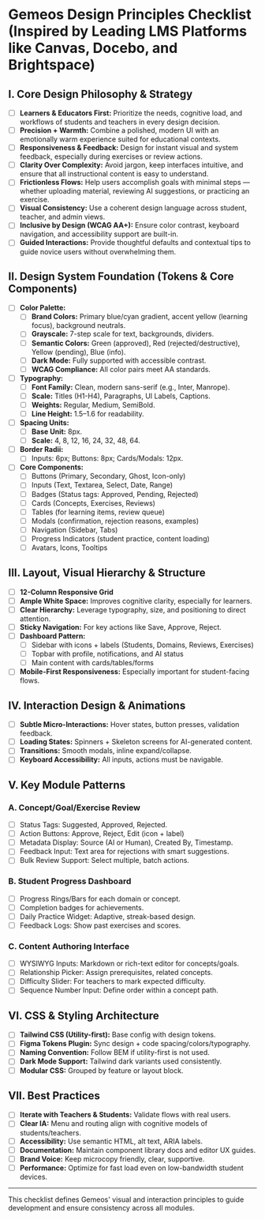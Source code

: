 # Gemeos Design Principles Checklist (Inspired by Leading LMS Platforms like Canvas, Docebo, and Brightspace)

## I. Core Design Philosophy & Strategy

*   [ ] **Learners & Educators First:** Prioritize the needs, cognitive load, and workflows of students and teachers in every design decision.
*   [ ] **Precision + Warmth:** Combine a polished, modern UI with an emotionally warm experience suited for educational contexts.
*   [ ] **Responsiveness & Feedback:** Design for instant visual and system feedback, especially during exercises or review actions.
*   [ ] **Clarity Over Complexity:** Avoid jargon, keep interfaces intuitive, and ensure that all instructional content is easy to understand.
*   [ ] **Frictionless Flows:** Help users accomplish goals with minimal steps — whether uploading material, reviewing AI suggestions, or practicing an exercise.
*   [ ] **Visual Consistency:** Use a coherent design language across student, teacher, and admin views.
*   [ ] **Inclusive by Design (WCAG AA+):** Ensure color contrast, keyboard navigation, and accessibility support are built-in.
*   [ ] **Guided Interactions:** Provide thoughtful defaults and contextual tips to guide novice users without overwhelming them.

## II. Design System Foundation (Tokens & Core Components)

*   [ ] **Color Palette:**
    *   [ ] **Brand Colors:** Primary blue/cyan gradient, accent yellow (learning focus), background neutrals.
    *   [ ] **Grayscale:** 7-step scale for text, backgrounds, dividers.
    *   [ ] **Semantic Colors:** Green (approved), Red (rejected/destructive), Yellow (pending), Blue (info).
    *   [ ] **Dark Mode:** Fully supported with accessible contrast.
    *   [ ] **WCAG Compliance:** All color pairs meet AA standards.

*   [ ] **Typography:**
    *   [ ] **Font Family:** Clean, modern sans-serif (e.g., Inter, Manrope).
    *   [ ] **Scale:** Titles (H1-H4), Paragraphs, UI Labels, Captions.
    *   [ ] **Weights:** Regular, Medium, SemiBold.
    *   [ ] **Line Height:** 1.5–1.6 for readability.

*   [ ] **Spacing Units:**
    *   [ ] **Base Unit:** 8px.
    *   [ ] **Scale:** 4, 8, 12, 16, 24, 32, 48, 64.

*   [ ] **Border Radii:**
    *   [ ] Inputs: 6px; Buttons: 8px; Cards/Modals: 12px.

*   [ ] **Core Components:**
    *   [ ] Buttons (Primary, Secondary, Ghost, Icon-only)
    *   [ ] Inputs (Text, Textarea, Select, Date, Range)
    *   [ ] Badges (Status tags: Approved, Pending, Rejected)
    *   [ ] Cards (Concepts, Exercises, Reviews)
    *   [ ] Tables (for learning items, review queue)
    *   [ ] Modals (confirmation, rejection reasons, examples)
    *   [ ] Navigation (Sidebar, Tabs)
    *   [ ] Progress Indicators (student practice, content loading)
    *   [ ] Avatars, Icons, Tooltips

## III. Layout, Visual Hierarchy & Structure

*   [ ] **12-Column Responsive Grid**
*   [ ] **Ample White Space:** Improves cognitive clarity, especially for learners.
*   [ ] **Clear Hierarchy:** Leverage typography, size, and positioning to direct attention.
*   [ ] **Sticky Navigation:** For key actions like Save, Approve, Reject.
*   [ ] **Dashboard Pattern:**
    *   [ ] Sidebar with icons + labels (Students, Domains, Reviews, Exercises)
    *   [ ] Topbar with profile, notifications, and AI status
    *   [ ] Main content with cards/tables/forms

*   [ ] **Mobile-First Responsiveness:** Especially important for student-facing flows.

## IV. Interaction Design & Animations

*   [ ] **Subtle Micro-Interactions:** Hover states, button presses, validation feedback.
*   [ ] **Loading States:** Spinners + Skeleton screens for AI-generated content.
*   [ ] **Transitions:** Smooth modals, inline expand/collapse.
*   [ ] **Keyboard Accessibility:** All inputs, actions must be navigable.

## V. Key Module Patterns

### A. Concept/Goal/Exercise Review
*   [ ] Status Tags: Suggested, Approved, Rejected.
*   [ ] Action Buttons: Approve, Reject, Edit (icon + label)
*   [ ] Metadata Display: Source (AI or Human), Created By, Timestamp.
*   [ ] Feedback Input: Text area for rejections with smart suggestions.
*   [ ] Bulk Review Support: Select multiple, batch actions.

### B. Student Progress Dashboard
*   [ ] Progress Rings/Bars for each domain or concept.
*   [ ] Completion badges for achievements.
*   [ ] Daily Practice Widget: Adaptive, streak-based design.
*   [ ] Feedback Logs: Show past exercises and scores.

### C. Content Authoring Interface
*   [ ] WYSIWYG Inputs: Markdown or rich-text editor for concepts/goals.
*   [ ] Relationship Picker: Assign prerequisites, related concepts.
*   [ ] Difficulty Slider: For teachers to mark expected difficulty.
*   [ ] Sequence Number Input: Define order within a concept path.

## VI. CSS & Styling Architecture

*   [ ] **Tailwind CSS (Utility-first):** Base config with design tokens.
*   [ ] **Figma Tokens Plugin:** Sync design + code spacing/colors/typography.
*   [ ] **Naming Convention:** Follow BEM if utility-first is not used.
*   [ ] **Dark Mode Support:** Tailwind dark variants used consistently.
*   [ ] **Modular CSS:** Grouped by feature or layout block.

## VII. Best Practices

*   [ ] **Iterate with Teachers & Students:** Validate flows with real users.
*   [ ] **Clear IA:** Menu and routing align with cognitive models of students/teachers.
*   [ ] **Accessibility:** Use semantic HTML, alt text, ARIA labels.
*   [ ] **Documentation:** Maintain component library docs and editor UX guides.
*   [ ] **Brand Voice:** Keep microcopy friendly, clear, supportive.
*   [ ] **Performance:** Optimize for fast load even on low-bandwidth student devices.

---

This checklist defines Gemeos' visual and interaction principles to guide development and ensure consistency across all modules.